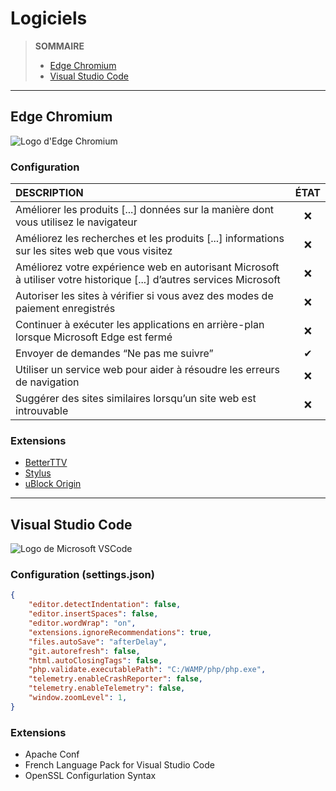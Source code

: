 # Logiciels

> **SOMMAIRE**
> + [Edge Chromium](#edge-chromium)
> + [Visual Studio Code](#visual-studio-code)

---

## Edge Chromium

![Logo d'Edge Chromium](https://nsa40.casimages.com/img/2020/09/01/200901085519215466.png)

### Configuration

|DESCRIPTION|ÉTAT|
|:--|:--:|
|Améliorer les produits \[...\] données sur la manière dont vous utilisez le navigateur|❌|
|Améliorez les recherches et les produits \[...\] informations sur les sites web que vous visitez|❌|
|Améliorez votre expérience web en autorisant Microsoft à utiliser votre historique \[...\] d’autres services Microsoft|❌|
|Autoriser les sites à vérifier si vous avez des modes de paiement enregistrés|❌|
|Continuer à exécuter les applications en arrière-plan lorsque Microsoft Edge est fermé|❌|
|Envoyer de demandes “Ne pas me suivre”|✔|
|Utiliser un service web pour aider à résoudre les erreurs de navigation|❌|
|Suggérer des sites similaires lorsqu’un site web est introuvable|❌|

### Extensions

+ [BetterTTV](https://betterttv.com/)
+ [Stylus](https://add0n.com/stylus.html)
+ [uBlock Origin](https://ublockorigin.com/fr)

---

## Visual Studio Code

![Logo de Microsoft VSCode](https://user-images.githubusercontent.com/4087713/29303914-79fbaa14-8166-11e7-813b-826c6c4949a6.png)

### Configuration (settings.json)

```json
{
	"editor.detectIndentation": false,
	"editor.insertSpaces": false,
	"editor.wordWrap": "on",
	"extensions.ignoreRecommendations": true,
	"files.autoSave": "afterDelay",
	"git.autorefresh": false,
	"html.autoClosingTags": false,
	"php.validate.executablePath": "C:/WAMP/php/php.exe",
	"telemetry.enableCrashReporter": false,
	"telemetry.enableTelemetry": false,
	"window.zoomLevel": 1,
}
```

### Extensions

+ Apache Conf
+ French Language Pack for Visual Studio Code
+ OpenSSL Configurlation Syntax
